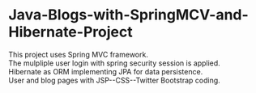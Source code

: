 # Java-Blogs-with-SpringMCV-and-Hibernate-Project

This project uses Spring MVC framework.  
The mulpliple user login with spring security session is applied.  
Hibernate as ORM implementing JPA for data persistence.  
User and blog pages with JSP--CSS--Twitter Bootstrap coding.
